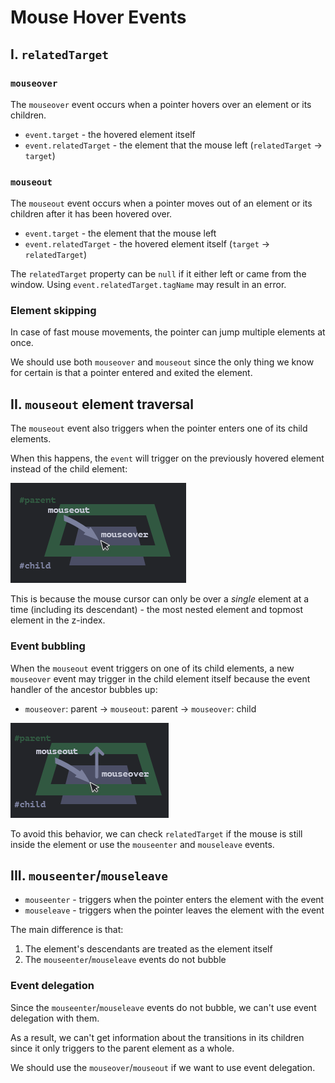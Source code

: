 # **Mouse Hover Events**

## **I. `relatedTarget`**

### **`mouseover`**

The `mouseover` event occurs when a pointer hovers over an element or its children.

- `event.target` - the hovered element itself
- `event.relatedTarget` - the element that the mouse left (`relatedTarget` → `target`)

### **`mouseout`**

The `mouseout` event occurs when a pointer moves out of an element or its children after it has been hovered over.

- `event.target` - the element that the mouse left
- `event.relatedTarget` - the hovered element itself (`target` → `relatedTarget`)

The `relatedTarget` property can be `null` if it either left or came from the window. Using `event.relatedTarget.tagName` may result in an error.

### **Element skipping**

In case of fast mouse movements, the pointer can jump multiple elements at once.

We should use both `mouseover` and `mouseout` since the only thing we know for certain is that a pointer entered and exited the element.

## **II. `mouseout` element traversal**

The `mouseout` event also triggers when the pointer enters one of its child elements.

When this happens, the `event` will trigger on the previously hovered element instead of the child element:

![mouseout child element traversal](/assets/mouseout-child-element-traversal.png)

This is because the mouse cursor can only be over a _single_ element at a time (including its descendant) - the most nested element and topmost element in the z-index.

### **Event bubbling**

When the `mouseout` event triggers on one of its child elements, a new `mouseover` event may trigger in the child element itself because the event handler of the ancestor bubbles up:

- `mouseover`: parent → `mouseout`: parent → `mouseover`: child

![mouseout element traversal](/assets/mouseout-child-element-bubbling.png)

To avoid this behavior, we can check `relatedTarget` if the mouse is still inside the element or use the `mouseenter` and `mouseleave` events.

## **III. `mouseenter`/`mouseleave`**

- `mouseenter` - triggers when the pointer enters the element with the event
- `mouseleave` - triggers when the pointer leaves the element with the event

The main difference is that:

1. The element's descendants are treated as the element itself
2. The `mouseenter`/`mouseleave` events do not bubble

### **Event delegation**

Since the `mouseenter`/`mouseleave` events do not bubble, we can't use event delegation with them.

As a result, we can't get information about the transitions in its children since it only triggers to the parent element as a whole.

We should use the `mouseover`/`mouseout` if we want to use event delegation.
